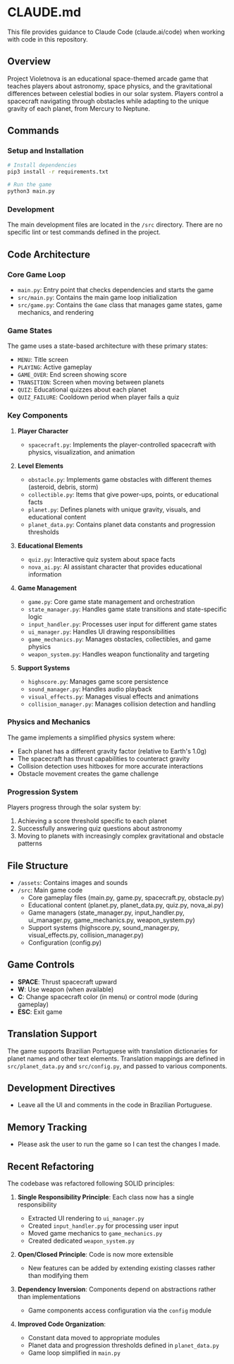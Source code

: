 # CLAUDE.md

This file provides guidance to Claude Code (claude.ai/code) when working with code in this repository.

## Overview

Project Violetnova is an educational space-themed arcade game that teaches players about astronomy, space physics, and the gravitational differences between celestial bodies in our solar system. Players control a spacecraft navigating through obstacles while adapting to the unique gravity of each planet, from Mercury to Neptune.

## Commands

### Setup and Installation

```bash
# Install dependencies
pip3 install -r requirements.txt

# Run the game
python3 main.py
```

### Development

The main development files are located in the `/src` directory. There are no specific lint or test commands defined in the project.

## Code Architecture

### Core Game Loop

- `main.py`: Entry point that checks dependencies and starts the game
- `src/main.py`: Contains the main game loop initialization
- `src/game.py`: Contains the `Game` class that manages game states, game mechanics, and rendering

### Game States

The game uses a state-based architecture with these primary states:
- `MENU`: Title screen
- `PLAYING`: Active gameplay
- `GAME_OVER`: End screen showing score
- `TRANSITION`: Screen when moving between planets
- `QUIZ`: Educational quizzes about each planet
- `QUIZ_FAILURE`: Cooldown period when player fails a quiz

### Key Components

1. **Player Character**
   - `spacecraft.py`: Implements the player-controlled spacecraft with physics, visualization, and animation

2. **Level Elements**
   - `obstacle.py`: Implements game obstacles with different themes (asteroid, debris, storm)
   - `collectible.py`: Items that give power-ups, points, or educational facts
   - `planet.py`: Defines planets with unique gravity, visuals, and educational content
   - `planet_data.py`: Contains planet data constants and progression thresholds

3. **Educational Elements**
   - `quiz.py`: Interactive quiz system about space facts
   - `nova_ai.py`: AI assistant character that provides educational information

4. **Game Management**
   - `game.py`: Core game state management and orchestration
   - `state_manager.py`: Handles game state transitions and state-specific logic
   - `input_handler.py`: Processes user input for different game states
   - `ui_manager.py`: Handles UI drawing responsibilities
   - `game_mechanics.py`: Manages obstacles, collectibles, and game physics
   - `weapon_system.py`: Handles weapon functionality and targeting

5. **Support Systems**
   - `highscore.py`: Manages game score persistence
   - `sound_manager.py`: Handles audio playback
   - `visual_effects.py`: Manages visual effects and animations
   - `collision_manager.py`: Manages collision detection and handling

### Physics and Mechanics

The game implements a simplified physics system where:
- Each planet has a different gravity factor (relative to Earth's 1.0g)
- The spacecraft has thrust capabilities to counteract gravity
- Collision detection uses hitboxes for more accurate interactions
- Obstacle movement creates the game challenge

### Progression System

Players progress through the solar system by:
1. Achieving a score threshold specific to each planet
2. Successfully answering quiz questions about astronomy
3. Moving to planets with increasingly complex gravitational and obstacle patterns

## File Structure

- `/assets`: Contains images and sounds
- `/src`: Main game code
  - Core gameplay files (main.py, game.py, spacecraft.py, obstacle.py)
  - Educational content (planet.py, planet_data.py, quiz.py, nova_ai.py)
  - Game managers (state_manager.py, input_handler.py, ui_manager.py, game_mechanics.py, weapon_system.py)
  - Support systems (highscore.py, sound_manager.py, visual_effects.py, collision_manager.py)
  - Configuration (config.py)

## Game Controls

- **SPACE**: Thrust spacecraft upward
- **W**: Use weapon (when available)
- **C**: Change spacecraft color (in menu) or control mode (during gameplay)
- **ESC**: Exit game

## Translation Support

The game supports Brazilian Portuguese with translation dictionaries for planet names and other text elements. Translation mappings are defined in `src/planet_data.py` and `src/config.py`, and passed to various components.

## Development Directives

- Leave all the UI and comments in the code in Brazilian Portuguese.

## Memory Tracking

- Please ask the user to run the game so I can test the changes I made.

## Recent Refactoring

The codebase was refactored following SOLID principles:

1. **Single Responsibility Principle**: Each class now has a single responsibility
   - Extracted UI rendering to `ui_manager.py`
   - Created `input_handler.py` for processing user input
   - Moved game mechanics to `game_mechanics.py`
   - Created dedicated `weapon_system.py`

2. **Open/Closed Principle**: Code is now more extensible 
   - New features can be added by extending existing classes rather than modifying them

3. **Dependency Inversion**: Components depend on abstractions rather than implementations
   - Game components access configuration via the `config` module

4. **Improved Code Organization**:
   - Constant data moved to appropriate modules
   - Planet data and progression thresholds defined in `planet_data.py`
   - Game loop simplified in `main.py`